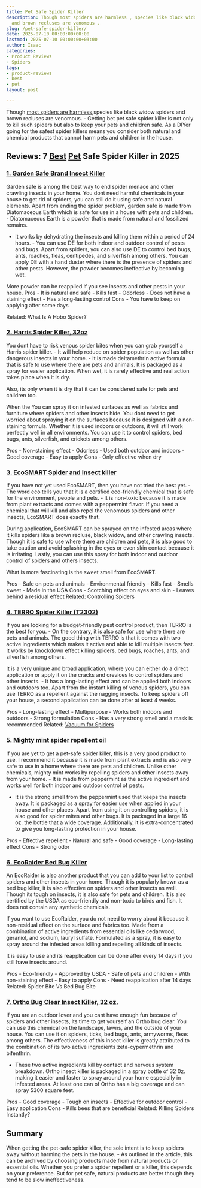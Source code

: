 ```yaml
---
title: Pet Safe Spider Killer
description: Though most spiders are harmless , species like black widow spiders
  and brown recluses are venomous .
slug: /pet-safe-spider-killer/
date: 2025-07-10 00:00:00+00:00
lastmod: 2025-07-10 00:00:00+03:00
author: Isaac
categories:
- Product Reviews
- Spiders
tags:
- product-reviews
- best
- pet
layout: post

---
```

Though [most spiders are harmless](https://my.clevelandclinic.org/health/diseases/16639-spider-bites),species like black widow spiders and brown recluses are venomous. - Getting bet pet safe spider killer is not only to kill such spiders but also to keep your pets and children safe. As a DIYer going for the safest spider killers means you consider both natural and chemical products that cannot harm pets and children in the house.

## Reviews: 7 [Best](https://pestpolicy.com/best-chipmunk-repellents/) [Pet](https://pestpolicy.com/healthy-pets-rodent-control/) Safe Spider Killer in 2025

###  [1. Garden Safe Brand Insect Killer](https://www.amazon.com/dp/B00E8LBRVI/?tag=p-policy-20)

Garden safe is among the best way to end spider menace and other crawling insects in your home. You dont need harmful chemicals in your house to get rid of spiders, you can still do it using safe and natural elements. Apart from ending the spider problem, garden safe is made from Diatomaceous Earth which is safe for use in a house with pets and children. - Diatomaceous Earth is a powder that is made from natural and fossilized remains.

- It works by dehydrating the insects and killing them within a period of 24 hours. - You can use DE for both indoor and outdoor control of pests and bugs. Apart from spiders, you can also use DE to control bed bugs, ants, roaches, fleas, centipedes, and silverfish among others. You can apply DE with a hand duster where there is the presence of spiders and other pests. However, the powder becomes ineffective by becoming wet.

More powder can be reapplied if you see insects and other pests in your house. Pros - It is natural and safe - Kills fast - Odorless - Does not have a staining effect - Has a long-lasting control Cons - You have to keep on applying after some days

Related: What Is A Hobo Spider?

###  [2. Harris Spider Killer, 32oz](https://www.amazon.com/dp/B00E8LBRVI/?tag=p-policy-20)

You dont have to risk venous spider bites when you can grab yourself a Harris spider killer. - It will help reduce on spider population as well as other dangerous insects in your home. - It is made deltamethrin active formula that is safe to use where there are pets and animals. It is packaged as a spray for easier application. When wet, it is rarely effective and real action takes place when it is dry.

Also, its only when it is dry that it can be considered safe for pets and children too.

When the You can spray it on infested surfaces as well as fabrics and furniture where spiders and other insects hide. You dont need to get worried about spraying it on the surfaces because it is designed with a non-staining formula. Whether it is used indoors or outdoors, it will still work perfectly well in all environments. You can use it to control spiders, bed bugs, ants, silverfish, and crickets among others.

Pros - Non-staining effect - Odorless - Used both outdoor and indoors - Good coverage - Easy to apply Cons - Only effective when dry

###  [3. EcoSMART Spider and Insect killer](https://www.amazon.com/dp/B00E8LBRVI/?tag=p-policy-20)

If you have not yet used EcoSMART, then you have not tried the best yet. - The word eco tells you that it is a certified eco-friendly chemical that is safe for the environment, people and pets. - It is non-toxic because it is made from plant extracts and comes with a peppermint flavor. If you need a chemical that will kill and also repel the venomous spiders and other insects, EcoSMART does exactly that.

During application, EcoSMART can be sprayed on the infested areas where it kills spiders like a brown recluse, black widow, and other crawling insects. Though it is safe to use where there are children and pets, it is also good to take caution and avoid splashing in the eyes or even skin contact because it is irritating. Lastly, you can use this spray for both indoor and outdoor control of spiders and others insects.

What is more fascinating is the sweet smell from EcoSMART.

Pros - Safe on pets and animals - Environmental friendly - Kills fast - Smells sweet - Made in the USA Cons - Scotching effect on eyes and skin - Leaves behind a residual effect Related: Controlling Spiders

###  [4. TERRO Spider Killer (T2302)](https://www.amazon.com/dp/B00E8LBRVI/?tag=p-policy-20)

If you are looking for a budget-friendly pest control product, then TERRO is the best for you. - On the contrary, it is also safe for use where there are pets and animals. The good thing with TERRO is that it comes with two active ingredients which makes it active and able to kill multiple insects fast. It works by knockdown effect killing spiders, bed bugs, roaches, ants, and silverfish among others.

It is a very unique and broad application, where you can either do a direct application or apply it on the cracks and crevices to control spiders and other insects. - It has a long-lasting effect and can be applied both indoors and outdoors too. Apart from the instant killing of venous spiders, you can use TERRO as a repellent against the nagging insects. To keep spiders off your house, a second application can be done after at least 4 weeks.

Pros - Long-lasting effect - Multipurpose - Works both indoors and outdoors - Strong formulation Cons - Has a very strong smell and a mask is recommended Related: [Vacuum for Spiders](https://pestpolicy.com/best-vacuum-for-spiders/)

###  [5. Mighty mint spider repellent oil](https://www.amazon.com/dp/B00E8LBRVI/?tag=p-policy-20)

If you are yet to get a pet-safe spider killer, this is a very good product to use. I recommend it because it is made from plant extracts and is also very safe to use in a home where there are pets and children. Unlike other chemicals, mighty mint works by repelling spiders and other insects away from your home. - It is made from peppermint as the active ingredient and works well for both indoor and outdoor control of pests.

- It is the strong smell from the peppermint used that keeps the insects away. It is packaged as a spray for easier use when applied in your house and other places. Apart from using it on controlling spiders, it is also good for spider mites and other bugs. It is packaged in a large 16 oz. the bottle that a wide coverage. Additionally, it is extra-concentrated to give you long-lasting protection in your house.

Pros - Effective repellent - Natural and safe - Good coverage - Long-lasting effect Cons - Strong odor

###  [6. EcoRaider Bed Bug Killer](https://www.amazon.com/dp/B00E8LBRVI/?tag=p-policy-20)

An EcoRaider is also another product that you can add to your list to control spiders and other insects in your home. Though it is popularly known as a bed bug killer, it is also effective on spiders and other insects as well. Though its tough on insects, it is also safe for pets and children. It is also certified by the USDA as eco-friendly and non-toxic to birds and fish. It does not contain any synthetic chemicals.

If you want to use EcoRaider, you do not need to worry about it because it non-residual effect on the surface and fabrics too. Made from a combination of active ingredients from essential oils like cedarwood, geraniol, and sodium, lauryl sulfate. Formulated as a spray, it is easy to spray around the infested areas killing and repelling all kinds of insects.

It is easy to use and its reapplication can be done after every 14 days if you still have insects around.

Pros - Eco-friendly - Approved by USDA - Safe of pets and children - With non-staining effect - Easy to apply Cons - Need reapplication after 14 days Related: Spider Bite Vs Bed Bug Bite

###  [7. Ortho Bug Clear Insect Killer, 32 oz.](https://www.amazon.com/dp/B00E8LBRVI/?tag=p-policy-20)

If you are an outdoor lover and you cant have enough fun because of spiders and other insects, its time to get yourself an Ortho bug clear. You can use this chemical on the landscape, lawns, and the outside of your house. You can use it on spiders, ticks, bed bugs, ants, armyworms, fleas among others. The effectiveness of this insect killer is greatly attributed to the combination of its two active ingredients zeta-cypermethrin and bifenthrin.

- These two active ingredients kill by contact and nervous system breakdown. Ortho insect killer is packaged in a spray bottle of 32 0z. making it easier and faster to spray around your home especially in infested areas. At least one can of Ortho has a big coverage and can spray 5300 square feet.

Pros - Good coverage - Tough on insects - Effective for outdoor control - Easy application Cons - Kills bees that are beneficial Related: Killing Spiders Instantly?

##  Summary

When getting the pet-safe spider killer, the sole intent is to keep spiders away without harming the pets in the house. - As outlined in the article, this can be archived by choosing products made from natural products or essential oils. Whether you prefer a spider repellent or a killer, this depends on your preference. But for pet safe, natural products are better though they tend to be slow ineffectiveness.

